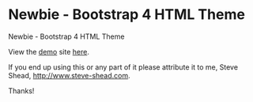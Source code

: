 # Newbie - Bootstrap 4 HTML Theme

Newbie - Bootstrap 4 HTML Theme

View the <a href="https://steveshead.github.io/bootstrap4-newbie/">demo</a> site <a href="https://steveshead.github.io/bootstrap4-newbie/">here</a>.

If you end up using this or any part of it please attribute it to me, Steve Shead, http://www.steve-shead.com.

Thanks!
